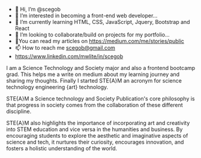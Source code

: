 - 👋 Hi, I’m @scegob
- 👀 I’m interested in becoming a front-end web developer...
- 🌱 I’m currently learning HTML, CSS, JavaScript, Jquery, Bootstrap and React
- 💞️ I’m looking to collaborate/build on projects for my portfolio...
- 📖You can read my articles on https://medium.com/me/stories/public
- 📫 How to reach me scegob@gmail.com
- https://www.linkedin.com/mwlite/in/scegob

I am a Science Technology and Society major and also a frontend bootcamp grad. This helps me a write on medium about my learning journey and sharing my thoughts. Finally I started STE{A}M an acronym for science technology engineering {art} technology.


STE{A}M a Science technology and Society Publication's core philosophy is that progress in society comes from the collaboration of these different discipline. 


STE{A}M also highlights the importance of incorporating art and creativity into STEM education and vice versa in the humanities and business. By encouraging students to explore the aesthetic and imaginative aspects of science and tech, it nurtures their curiosity, encourages innovation, and fosters a holistic understanding of the world.


<!---
scegob/scegob is a ✨ special ✨ repository because its `README.md` (this file) appears on your GitHub profile.
You can click the Preview link to take a look at your changes.
--->
